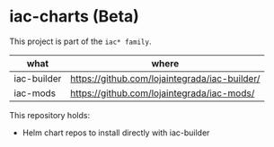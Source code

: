 # iac-charts (Beta)

This project is part of the `iac* family`.

| what            | where                                             |
|---              | ---                                               |
| iac-builder     | https://github.com/lojaintegrada/iac-builder/     |
| iac-mods        | https://github.com/lojaintegrada/iac-mods/        |

This repository holds:
- Helm chart repos to install directly with iac-builder



